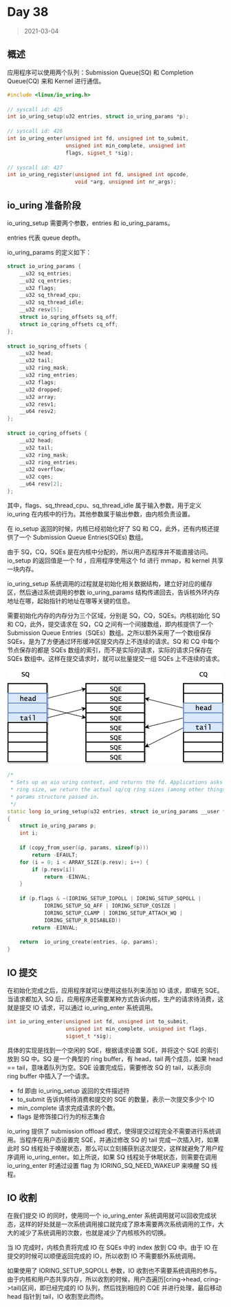 # Day 38

> 2021-03-04

## 概述

应用程序可以使用两个队列：Submission Queue(SQ) 和 Completion Queue(CQ) 来和 Kernel 进行通信。

```cpp
#include <linux/io_uring.h>

// syscall id: 425
int io_uring_setup(u32 entries, struct io_uring_params *p);

// syscall id: 426
int io_uring_enter(unsigned int fd, unsigned int to_submit,
                   unsigned int min_complete, unsigned int
                   flags, sigset_t *sig);

// syscall id: 427
int io_uring_register(unsigned int fd, unsigned int opcode,
                      void *arg, unsigned int nr_args);
```

## io_uring 准备阶段

io_uring_setup 需要两个参数，entries 和 io_uring_params。

entries 代表 queue depth。

io_uring_params 的定义如下：

```cpp
struct io_uring_params {
	__u32 sq_entries;
	__u32 cq_entries;
	__u32 flags;
	__u32 sq_thread_cpu;
	__u32 sq_thread_idle;
	__u32 resv[5];
	struct io_sqring_offsets sq_off;
	struct io_cqring_offsets cq_off;
};

struct io_sqring_offsets {
	__u32 head;
	__u32 tail;
	__u32 ring_mask;
	__u32 ring_entries;
	__u32 flags;
	__u32 dropped;
	__u32 array;
	__u32 resv1;
	__u64 resv2;
};

struct io_cqring_offsets {
	__u32 head;
	__u32 tail;
	__u32 ring_mask;
	__u32 ring_entries;
	__u32 overflow;
	__u32 cqes;
	__u64 resv[2];
};
```

其中，flags、sq_thread_cpu、sq_thread_idle 属于输入参数，用于定义 io_uring 在内核中的行为。其他参数属于输出参数，由内核负责设置。

在 io_setup 返回的时候，内核已经初始化好了 SQ 和 CQ，此外，还有内核还提供了一个 Submission Queue Entries(SQEs) 数组。

由于 SQ，CQ，SQEs 是在内核中分配的，所以用户态程序并不能直接访问。io_setup 的返回值是一个 fd ，应用程序使用这个 fd 进行 mmap，和 kernel 共享一块内存。

io_uring_setup 系统调用的过程就是初始化相关数据结构，建立好对应的缓存区，然后通过系统调用的参数 io_uring_params 结构传递回去，告诉核外环内存地址在哪，起始指针的地址在哪等关键的信息。

需要初始化内存的内存分为三个区域，分别是 SQ，CQ，SQEs。内核初始化 SQ 和 CQ，此外，提交请求在 SQ，CQ 之间有一个间接数组，即内核提供了一个 Submission Queue Entries（SQEs）数组。之所以额外采用了一个数组保存 SQEs，是为了方便通过环形缓冲区提交内存上不连续的请求。SQ 和 CQ 中每个节点保存的都是 SQEs 数组的索引，而不是实际的请求，实际的请求只保存在 SQEs 数组中。这样在提交请求时，就可以批量提交一组 SQEs 上不连续的请求。

![](./pic/2020-12-25_1.png)

```cpp
/*
 * Sets up an aio uring context, and returns the fd. Applications asks for a
 * ring size, we return the actual sq/cq ring sizes (among other things) in the
 * params structure passed in.
 */
static long io_uring_setup(u32 entries, struct io_uring_params __user *params)
{
    struct io_uring_params p;
    int i;

    if (copy_from_user(&p, params, sizeof(p)))
        return -EFAULT;
    for (i = 0; i < ARRAY_SIZE(p.resv); i++) {
        if (p.resv[i])
            return -EINVAL;
    }

    if (p.flags & ~(IORING_SETUP_IOPOLL | IORING_SETUP_SQPOLL |
            IORING_SETUP_SQ_AFF | IORING_SETUP_CQSIZE |
            IORING_SETUP_CLAMP | IORING_SETUP_ATTACH_WQ |
            IORING_SETUP_R_DISABLED))
        return -EINVAL;

    return  io_uring_create(entries, &p, params);
}
```

## IO 提交

在初始化完成之后，应用程序就可以使用这些队列来添加 IO 请求，即填充 SQE。当请求都加入 SQ 后，应用程序还需要某种方式告诉内核，生产的请求待消费，这就是提交 IO 请求，可以通过 io_uring_enter 系统调用。

```cpp
int io_uring_enter(unsigned int fd, unsigned int to_submit,
                   unsigned int min_complete, unsigned int flags,
                   sigset_t *sig);
```

具体的实现是找到一个空闲的 SQE，根据请求设置 SQE，并将这个 SQE 的索引放到 SQ 中。SQ 是一个典型的 ring buffer，有 head，tail 两个成员，如果 head == tail，意味着队列为空。SQE 设置完成后，需要修改 SQ 的 tail，以表示向 ring buffer 中插入了一个请求。

- fd 即由 io_uring_setup 返回的文件描述符
- to_submit 告诉内核待消费和提交的 SQE 的数量，表示一次提交多少个 IO
- min_complete 请求完成请求的个数。
- flags 是修饰接口行为的标志集合

io_uring 提供了 submission offload 模式，使得提交过程完全不需要进行系统调用。当程序在用户态设置完 SQE，并通过修改 SQ 的 tail 完成一次插入时，如果此时 SQ 线程处于唤醒状态，那么可以立刻捕获到这次提交，这样就避免了用户程序调用 io_uring_enter。如上所说，如果 SQ 线程处于休眠状态，则需要在调用 io_uring_enter 时通过设置 flag 为 IORING_SQ_NEED_WAKEUP 来唤醒 SQ 线程。

## IO 收割

在我们提交 IO 的同时，使用同一个 io_uring_enter 系统调用就可以回收完成状态，这样的好处就是一次系统调用接口就完成了原本需要两次系统调用的工作，大大的减少了系统调用的次数，也就是减少了内核核外的切换。

当 IO 完成时，内核负责将完成 IO 在 SQEs 中的 index 放到 CQ 中。由于 IO 在提交的时候可以顺便返回完成的 IO，所以收割 IO 不需要额外系统调用。

如果使用了 IORING_SETUP_SQPOLL 参数，IO 收割也不需要系统调用的参与。由于内核和用户态共享内存，所以收割的时候，用户态遍历[cring->head, cring->tail)区间，即已经完成的 IO 队列，然后找到相应的 CQE 并进行处理，最后移动 head 指针到 tail，IO 收割至此而终。
